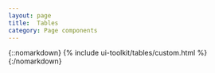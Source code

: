 ```yaml
---
layout: page
title:  Tables
category: Page components
---
```


{::nomarkdown}
{% include ui-toolkit/tables/custom.html %}
{:/nomarkdown}